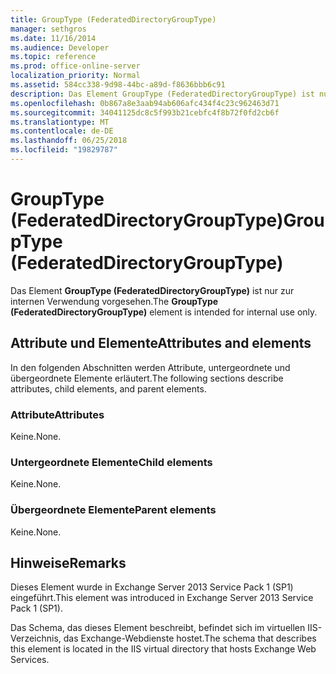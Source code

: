 ```yaml
---
title: GroupType (FederatedDirectoryGroupType)
manager: sethgros
ms.date: 11/16/2014
ms.audience: Developer
ms.topic: reference
ms.prod: office-online-server
localization_priority: Normal
ms.assetid: 584cc338-9d98-44bc-a89d-f8636bbb6c91
description: Das Element GroupType (FederatedDirectoryGroupType) ist nur zur internen Verwendung vorgesehen.
ms.openlocfilehash: 0b867a8e3aab94ab606afc434f4c23c962463d71
ms.sourcegitcommit: 34041125dc8c5f993b21cebfc4f8b72f0fd2cb6f
ms.translationtype: MT
ms.contentlocale: de-DE
ms.lasthandoff: 06/25/2018
ms.locfileid: "19829787"
---
```

# <a name="grouptype-federateddirectorygrouptype"></a><span data-ttu-id="fa6a0-103">GroupType (FederatedDirectoryGroupType)</span><span class="sxs-lookup"><span data-stu-id="fa6a0-103">GroupType (FederatedDirectoryGroupType)</span></span>

<span data-ttu-id="fa6a0-104">Das Element **GroupType (FederatedDirectoryGroupType)** ist nur zur internen Verwendung vorgesehen.</span><span class="sxs-lookup"><span data-stu-id="fa6a0-104">The **GroupType (FederatedDirectoryGroupType)** element is intended for internal use only.</span></span> 

## <a name="attributes-and-elements"></a><span data-ttu-id="fa6a0-105">Attribute und Elemente</span><span class="sxs-lookup"><span data-stu-id="fa6a0-105">Attributes and elements</span></span>

<span data-ttu-id="fa6a0-106">In den folgenden Abschnitten werden Attribute, untergeordnete und übergeordnete Elemente erläutert.</span><span class="sxs-lookup"><span data-stu-id="fa6a0-106">The following sections describe attributes, child elements, and parent elements.</span></span>
  
### <a name="attributes"></a><span data-ttu-id="fa6a0-107">Attribute</span><span class="sxs-lookup"><span data-stu-id="fa6a0-107">Attributes</span></span>

<span data-ttu-id="fa6a0-108">Keine.</span><span class="sxs-lookup"><span data-stu-id="fa6a0-108">None.</span></span>
  
### <a name="child-elements"></a><span data-ttu-id="fa6a0-109">Untergeordnete Elemente</span><span class="sxs-lookup"><span data-stu-id="fa6a0-109">Child elements</span></span>

<span data-ttu-id="fa6a0-110">Keine.</span><span class="sxs-lookup"><span data-stu-id="fa6a0-110">None.</span></span>
  
### <a name="parent-elements"></a><span data-ttu-id="fa6a0-111">Übergeordnete Elemente</span><span class="sxs-lookup"><span data-stu-id="fa6a0-111">Parent elements</span></span>

<span data-ttu-id="fa6a0-112">Keine.</span><span class="sxs-lookup"><span data-stu-id="fa6a0-112">None.</span></span>
  
## <a name="remarks"></a><span data-ttu-id="fa6a0-113">Hinweise</span><span class="sxs-lookup"><span data-stu-id="fa6a0-113">Remarks</span></span>

<span data-ttu-id="fa6a0-114">Dieses Element wurde in Exchange Server 2013 Service Pack 1 (SP1) eingeführt.</span><span class="sxs-lookup"><span data-stu-id="fa6a0-114">This element was introduced in Exchange Server 2013 Service Pack 1 (SP1).</span></span>
  
<span data-ttu-id="fa6a0-115">Das Schema, das dieses Element beschreibt, befindet sich im virtuellen IIS-Verzeichnis, das Exchange-Webdienste hostet.</span><span class="sxs-lookup"><span data-stu-id="fa6a0-115">The schema that describes this element is located in the IIS virtual directory that hosts Exchange Web Services.</span></span>
  

